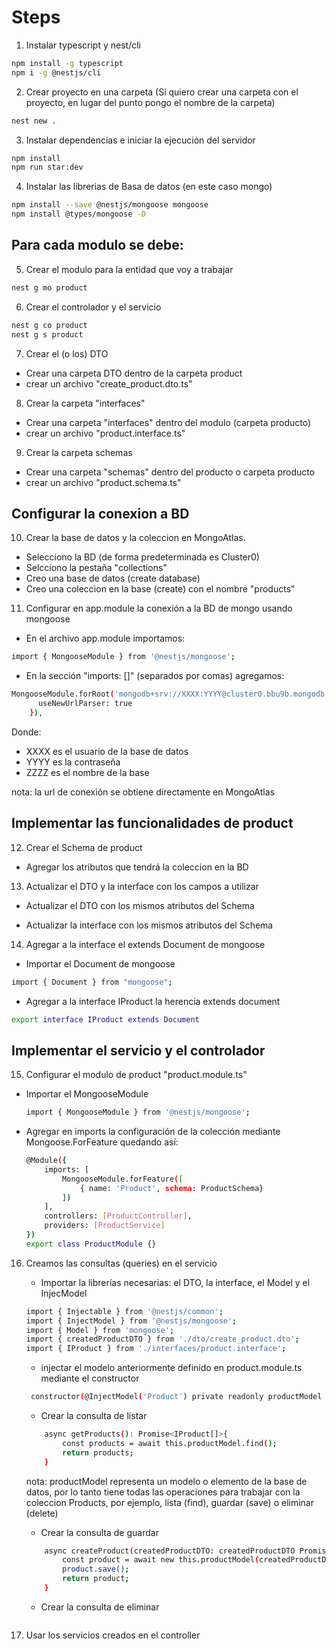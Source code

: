 # Steps 

1. Instalar typescript y nest/cli

```bash
npm install -g typescript
npm i -g @nestjs/cli
```

2. Crear proyecto en una carpeta
(Si quiero crear una carpeta con el proyecto, en lugar del punto pongo el nombre de la carpeta)

```bash
nest new . 
```
3. Instalar dependencias e iniciar la ejecución del servidor

```bash
npm install 
npm run star:dev 
```

4. Instalar las librerias de Basa de datos  (en este caso mongo)

```bash
npm install --save @nestjs/mongoose mongoose
npm install @types/mongoose -D
```

## Para cada modulo se debe:

5. Crear el modulo para la entidad que voy a trabajar

```bash
nest g mo product
```

6. Crear el controlador y el servicio

```bash
nest g co product
nest g s product
```

7. Crear el (o los) DTO

- Crear una carpeta DTO dentro de la carpeta product 
- crear un archivo "create_product.dto.ts"

8. Crear la carpeta "interfaces"

- Crear una carpeta "interfaces" dentro del modulo (carpeta producto)
- crear un archivo "product.interface.ts"

9. Crear la carpeta schemas

- Crear una carpeta "schemas" dentro del producto o carpeta producto 
- crear un archivo "product.schema.ts"

## Configurar la conexion a BD

10. Crear la base de datos y la coleccion en MongoAtlas. 

- Selecciono la BD (de forma predeterminada es Cluster0)
- Selcciono la pestaña "collections" 
- Creo una base de datos (create database)
- Creo una coleccion en la base (create) con el nombre "products"


11. Configurar en app.module la conexión a la BD de mongo usando mongoose

- En el archivo app.module importamos:
```bash
import { MongooseModule } from '@nestjs/mongoose';
```
- En la sección "imports: []" (separados por comas) agregamos:
```bash
MongooseModule.forRoot('mongodb+srv://XXXX:YYYY@cluster0.bbu9b.mongodb.net/ZZZZ',{
      useNewUrlParser: true
    }),
```
Donde:
- XXXX es el usuario de la base de datos
- YYYY es la contraseña
- ZZZZ es el nombre de la base

nota: la url de conexión se obtiene directamente en MongoAtlas


## Implementar las funcionalidades de product

12. Crear el Schema de product

- Agregar los atributos que tendrá la coleccion en la BD

13. Actualizar el DTO y la interface con los campos a utilizar

- Actualizar el DTO con los mismos atributos del Schema

- Actualizar la interface con los mismos atributos del Schema

14. Agregar a la interface el extends Document de mongoose
- Importar el Document de mongoose
```bash
import { Document } from "mongoose";
```
- Agregar a la interface IProduct la herencia extends document
```bash
export interface IProduct extends Document
```

## Implementar el servicio y el controlador

15. Configurar el modulo de product "product.module.ts"

- Importar el MongooseModule
    ```bash
    import { MongooseModule } from '@nestjs/mongoose';
    ```
- Agregar en imports la configuración de la colección mediante Mongoose.ForFeature quedando así: 
    ```bash
    @Module({
        imports: [
            MongooseModule.forFeature([
                { name: 'Product', schema: ProductSchema}
            ])
        ],
        controllers: [ProductController],
        providers: [ProductService]
    })
    export class ProductModule {}
    ```


16. Creamos las consultas (queries) en el servicio

    - Importar la librerías necesarias: el DTO, la interface, el Model y el InjecModel
    ```bash
    import { Injectable } from '@nestjs/common';
    import { InjectModel } from '@nestjs/mongoose';
    import { Model } from 'mongoose';
    import { createdProductDTO } from './dto/create_product.dto';
    import { IProduct } from './interfaces/product.interface';
    ```

    - injectar el modelo anteriormente definido en product.module.ts mediante el constructor
    ```bash
     constructor(@InjectModel('Product') private readonly productModel : Model<IProduct> ){}
    ```

    - Crear la consulta de listar

    ```bash
        async getProducts(): Promise<IProduct[]>{
            const products = await this.productModel.find();
            return products;
        }
    ```
    nota: productModel representa un modelo o elemento de la base de datos, por lo tanto tiene todas las operaciones para trabajar con la coleccion Products, por ejemplo, lista (find), guardar (save) o eliminar (delete)
    
    - Crear la consulta de guardar
    ```bash
        async createProduct(createdProductDTO: createdProductDTO Promise<IProduct>{
            const product = await new this.productModel(createdProductDTO);
            product.save();
            return product;
        }
    ```

    - Crear la consulta de eliminar
    ```bash
    ```


17. Usar los servicios creados en el controller
